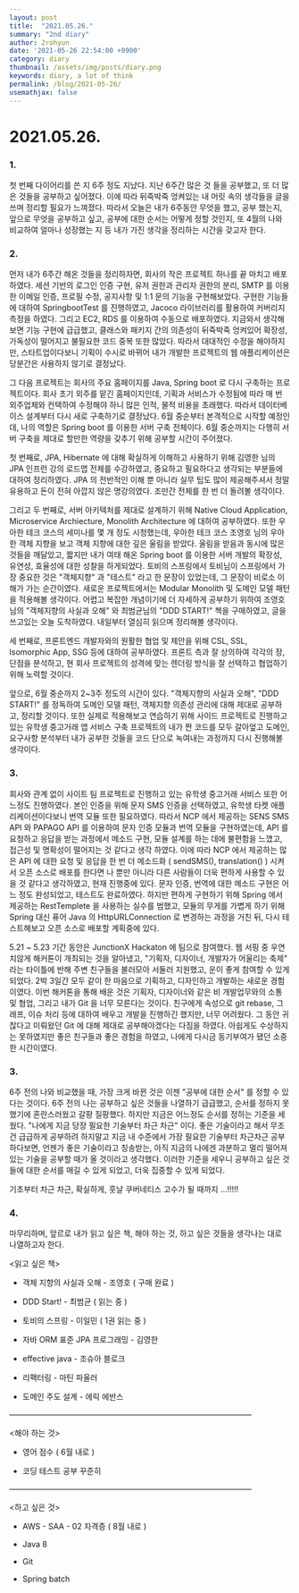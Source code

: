 ```yaml
---
layout: post
title:  "2021.05.26."
summary: "2nd diary"
author: 2rohyun
date: '2021-05-26 22:54:00 +0900'
category: diary
thumbnail: /assets/img/posts/diary.png
keywords: diary, a lot of think
permalink: /blog/2021-05-26/
usemathjax: false
---
```


# 2021.05.26.

### 1.
첫 번째 다이어리를 쓴 지 6주 정도 지났다. 지난 6주간 많은 것 들을 공부했고, 또 더 많은 것들을 공부하고 싶어졌다. 이에 따라 뒤죽박죽 엉켜있는 내 머릿 속의 생각들을 글을 쓰며 정리할 필요가 느껴졌다. 따라서 오늘은 내가 6주동안 무엇을 했고, 공부 했는지, 앞으로 무엇을 공부하고 싶고, 공부에 대한 순서는 어떻게 정할 것인지, 또 4월의 나와 비교하여 얼마나 성장했는 지 등 내가 가진 생각을 정리하는 시간을 갖고자 한다.

### 2.
먼저 내가 6주간 해온 것들을 정리하자면, 회사의 작은 프로젝트 하나를 끝 마치고 배포하였다. 세션 기반의 로그인 인증 구현, 유저 권한과 관리자 권한의 분리, SMTP 를 이용한 이메일 인증, 프로필 수정, 공지사항 및 1:1 문의 기능을 구현해보았다. 구현한 기능들에 대하여 SpringbootTest 를 진행하였고, Jacoco 라이브러리를 활용하여 커버리지 측정을 하였다. 그리고 EC2, RDS 를 이용하여 수동으로 배포하였다. 지금와서 생각해보면 기능 구현에 급급했고, 클래스와 패키지 간의 의존성이 뒤죽박죽 엉켜있어 확장성, 가독성이 떨어지고 불필요한 코드 중복 또한 많았다. 따라서 대대적인 수정을 해야하지만, 스타트업이다보니 기획이 수시로 바뀌어 내가 개발한 프로젝트의 웹 애플리케이션은 당분간은 사용하지 않기로 결정났다. 

그 다음 프로젝트는 회사의 주요 홈페이지를 Java, Spring boot 로 다시 구축하는 프로젝트이다. 회사 초기 외주를 맡긴 홈페이지인데, 기획과 서비스가 수정됨에 따라 매 번 외주업체와 컨택하여 수정해야 하니 많은 인적, 물적 비용을 초래했다. 따라서 데이터베이스 설계부터 다시 새로 구축하기로 결정났다. 6월 중순부터 본격적으로 시작할 예정인데, 나의 역할은 Spring boot 를 이용한 서버 구축 전체이다. 6월 중순까지는 다행히 서버 구축을 제대로 할만한 역량을 갖추기 위해 공부할 시간이 주어졌다. 

첫 번째로, JPA, Hibernate 에 대해 확실하게 이해하고 사용하기 위해 김영한 님의 JPA 인프런 강의 로드맵 전체를 수강하였고, 중요하고 필요하다고 생각되는 부분들에 대하여 정리하였다. JPA 의 전반적인 이해 뿐 아니라 실무 팁도 많이 제공해주셔서 정말 유용하고 돈이 전혀 아깝지 않은 명강의였다. 조만간 전체를 한 번 더 돌려볼 생각이다. 

그리고 두 번째로, 서버 아키텍처를 제대로 설계하기 위해 Native Cloud Application, Microservice Archiecture, Monolith Architecture 에 대하여 공부하였다. 또한 우아한 테크 코스의 세미나를 몇 개 정도 시청했는데, 우아한 테크 코스 조영호 님의 우아한 객체 지향을 보고 객체 지향에 대한 깊은 울림을 받았다. 울림을 받음과 동시에 많은 것들을 깨달았고, 짧지만 내가 여태 해온 Spring boot 를 이용한 서버 개발의 확장성, 유연성, 효율성에 대한 성찰을 하게되었다. 토비의 스프링에서 토비님이 스프링에서 가장 중요한 것은 "객체지향" 과 "테스트" 라고 한 문장이 있었는데, 그 문장이 비로소 이해가 가는 순간이였다. 새로운 프로젝트에서는 Modular Monolith 및 도메인 모델 패턴을 적용해볼 생각이다. 어렵고 복잡한 개념이기에 더 자세하게 공부하기 위하여 조영호 님의 "객체지향의 사실과 오해" 와 최범균님의 "DDD START!" 첵을 구매하였고, 글을 쓰고있는 오늘 도착하였다. 내일부터 열심히 읽으며 정리해볼 생각이다. 

세 번째로, 프론트엔드 개발자와의 원활한 협업 및 제안을 위해 CSL, SSL, Isomorphic App, SSG 등에 대하여 공부하였다. 프론트 측과 잘 상의하여 각각의 장, 단점을 분석하고, 현 회사 프로젝트의 성격에 맞는 렌더링 방식을 잘 선택하고 협업하기 위해 노력할 것이다.

앞으로, 6월 중순까지 2~3주 정도의 시간이 있다. "객체지향의 사실과 오해", "DDD START!" 를 정독하여 도메인 모델 패턴, 객체지향 의존성 관리에 대해 제대로 공부하고, 정리할 것이다. 또한 실제로 적용해보고 연습하기 위해 사이드 프로젝트로 진행하고 있는 유학생 중고거래 앱 서비스 구축 프로젝트의 내가 짠 코드를 모두 갈아엎고 도메인, 요구사항 분석부터 내가 공부한 것들을 코드 단으로 녹여내는 과정까지 다시 진행해볼 생각이다.

### 3.
회사와 관계 없이 사이트 팀 프로젝트로 진행하고 있는 유학생 중고거래 서비스 또한 어느정도 진행하였다. 본인 인증을 위해 문자 SMS 인증을 선택하였고, 유학생 타켓 애플리케이션이다보니 번역 모듈 또한 필요하였다. 따라서 NCP 에서 제공하는 SENS SMS API 와 PAPAGO API 를 이용하여 문자 인증 모듈과 번역 모듈을 구현하였는데, API 를 요청하고 응답을 받는 과정에서 메소드 구현, 모듈 설계를 하는 데에 불편함을 느꼈고, 접근성 및 명확성이 떨어지는 것 같다고 생각 하였다. 이에 따라 NCP 에서 제공하는 많은 API 에 대한 요청 및 응답을 한 번 더 메소드화 ( sendSMS(), translation() ) 시켜서 오픈 소스로 배포를 한다면 나 뿐만 아니라 다른 사람들이 더욱 편하게 사용할 수 있을 것 같다고 생각하였고, 현재 진행중에 있다. 문자 인증, 번역에 대한 메소드 구현은 어느 정도 완성되었고, 테스트도 완료하였다. 하지만 편하게 구현하기 위해 Spring 에서 제공하는 RestTemplete 을 사용하는 실수를 범했고, 모듈의 무게를 가볍게 하기 위해 Spring 대신 퓨어 Java 의 HttpURLConnection 로 변경하는 과정을 거친 뒤, 다시 테스트해보고 오픈 소스로 배포할 계획중에 있다.

5.21 ~ 5.23 기간 동안은 JunctionX Hackaton 에 팀으로 참여했다. 웹 서핑 중 우연치않게 해커톤이 개최되는 것을 알아냈고, "기획자, 디자이너, 개발자가 어울리는 축제" 라는 타이틀에 반해 주변 친구들을 불러모아 서둘러 지원했고, 운이 좋게 참여할 수 있게 되었다. 2박 3일간 모두 같이 한 마음으로 기획하고, 디자인하고 개발하는 새로운 경험이였다. 이번 해커톤을 통해 배운 것은 기획자, 디자이너와 같은 비 개발업무와의 소통 및 협업, 그리고 내가 Git 을 너무 모른다는 것이다. 친구에게 속성으로 git rebase, 그래프, 이슈 처리 등에 대하여 배우고 개발을 진행하긴 했지만, 너무 어려웠다. 그 동안 귀찮다고 미뤄왔던 Git 에 대해 제대로 공부해야겠다는 다짐을 하였다. 아쉽게도 수상하지는 못하였지만 좋은 친구들과 좋은 경험을 하였고, 나에게 다시금 동기부여가 됐던 소중한 시간이였다.

### 3. 
6주 전의 나와 비교했을 때, 가장 크게 바뀐 것은 이젠 "공부에 대한 순서" 를 정할 수 있다는 것이다. 6주 전의 나는 공부하고 싶은 것들을 나열하기 급급했고, 순서를 정하지 못했기에 혼란스러웠고 갈팡 질팡했다. 하지만 지금은 어느정도 순서를 정하는 기준을 세웠다. "나에게 지금 당장 필요한 기술부터 차근 차근" 이다. 좋은 기술이라고 해서 무조건 급급하게 공부하려 하지말고 지금 내 수준에서 가장 필요한 기술부터 차근차근 공부하다보면, 언젠가 좋은 기술이라고 칭송받는, 아직 지금의 나에겐 과분하고 멀리 떨어져 있는 기술을 공부할 때가 올 것이라고 생각했다. 이러한 기준을 세우니 공부하고 싶은 것들에 대한 순서를 매길 수 있게 되었고, 더욱 집중할 수 있게 되었다. 

기초부터 차근 차근, 확실하게, 훗날 쿠버네티스 고수가 될 때까지 ...!!!!! 

### 4. 
마무리하며, 앞르로 내가 읽고 싶은 책, 해야 하는 것, 하고 싶은 것들을 생각나는 대로 나열하고자 한다.

<읽고 싶은 책>

 - 객체 지향의 사실과 오해 - 조영호 ( 구매 완료 )

 - DDD Start! - 최범균 ( 읽는 중 )

 - 토비의 스프링 - 이일민 ( 1권 읽는 중 )

 - 자바 ORM 표준 JPA 프로그래밍 - 김영한

 - effective java - 조슈아 블로크

 - 리팩터링 - 마틴 파울러

 - 도메인 주도 설계 - 에릭 에반스

———————————————————————————————

<해야 하는 것>

 - 영어 점수 ( 6월 내로 )

 - 코딩 테스트 공부 꾸준히 

———————————————————————————————

<하고 싶은 것>

 - AWS - SAA - 02 자격증 ( 8월 내로 )

 - Java 8 

 - Git 

 - Spring batch


